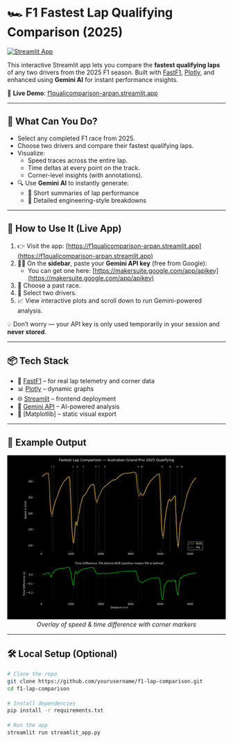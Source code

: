 # 🏎️ F1 Fastest Lap Qualifying Comparison (2025)

[![Streamlit App](https://img.shields.io/badge/Live%20App-Streamlit-blue?logo=streamlit)](https://f1qualicomparison-arpan.streamlit.app/)

This interactive Streamlit app lets you compare the **fastest qualifying laps** of any two drivers from the 2025 F1 season. Built with [FastF1](https://github.com/theOehrly/Fast-F1), [Plotly](https://plotly.com/), and enhanced using **Gemini AI** for instant performance insights.

🔗 **Live Demo**: [f1qualicomparison-arpan.streamlit.app](https://f1qualicomparison-arpan.streamlit.app/)

---

## 🚦 What Can You Do?

- Select any completed F1 race from 2025.
- Choose two drivers and compare their fastest qualifying laps.
- Visualize:
  - Speed traces across the entire lap.
  - Time deltas at every point on the track.
  - Corner-level insights (with annotations).
- 🔍 Use **Gemini AI** to instantly generate:
  - 🔹 Short summaries of lap performance
  - 🔸 Detailed engineering-style breakdowns

---

## 🧪 How to Use It (Live App)

1. 👉 Visit the app: [https://f1qualicomparison-arpan.streamlit.app](https://f1qualicomparison-arpan.streamlit.app)
2. 🧑‍🔧 On the **sidebar**, paste your **Gemini API key** (free from Google):
   - You can get one here: [https://makersuite.google.com/app/apikey](https://makersuite.google.com/app/apikey)
3. 📅 Choose a past race.
4. 🚗 Select two drivers.
5. 📈 View interactive plots and scroll down to run Gemini-powered analysis.

💡 Don’t worry — your API key is only used temporarily in your session and **never stored**.

---

## 📦 Tech Stack

- 🏁 [FastF1](https://theoehrly.github.io/Fast-F1/) – for real lap telemetry and corner data
- 📊 [Plotly](https://plotly.com/python/) – dynamic graphs
- 🌐 [Streamlit](https://streamlit.io) – frontend deployment
- 🧠 [Gemini API](https://ai.google.dev) – AI-powered analysis
- 🧪 [Matplotlib] – static visual export

---

## 📸 Example Output

<p align="center">
  <img src="final_clean_plot.png" width="600" />
  <br>
  <em>Overlay of speed & time difference with corner markers</em>
</p>

---

## 🛠️ Local Setup (Optional)

```bash
# Clone the repo
git clone https://github.com/yourusername/f1-lap-comparison.git
cd f1-lap-comparison

# Install dependencies
pip install -r requirements.txt

# Run the app
streamlit run streamlit_app.py
